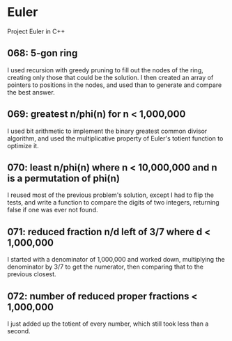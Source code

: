 # Euler
Project Euler in C++

## 068: 5-gon ring
I used recursion with greedy pruning to fill out the nodes of the ring, creating only those that could be the solution. I then created an array of pointers to positions in the nodes, and used than to generate and compare the best answer.

## 069: greatest n/phi(n) for n < 1,000,000
I used bit arithmetic to implement the binary greatest common divisor algorithm, and used the multiplicative property of Euler's totient function to optimize it.

## 070: least n/phi(n) where n < 10,000,000 and n is a permutation of phi(n)
I reused most of the previous problem's solution, except I had to flip the tests, and write a function to compare the digits of two integers, returning false if one was ever not found.

## 071: reduced fraction n/d left of 3/7 where d < 1,000,000
I started with a denominator of 1,000,000 and worked down, multiplying the denominator by 3/7 to get the numerator, then comparing that to the previous closest.

## 072: number of reduced proper fractions < 1,000,000
I just added up the totient of every number, which still took less than a second.
